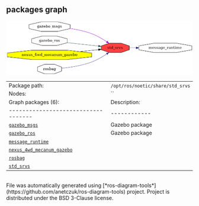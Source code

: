 <!--
File was automatically generated using 'ros-diagram-tools' project.
Project is distributed under the BSD 3-Clause license.
-->

## packages graph

[![std_srvs](std_srvs.png "std_srvs")](std_srvs.png)

|     |     |
| --- | --- |
| Package path: | `/opt/ros/noetic/share/std_srvs` |
| Nodes: | `` |
| Graph packages (6): | Description: |
| ----------------------------------- | ------------ |
| [`gazebo_msgs`](gazebo_msgs.html) | Gazebo package |
| [`gazebo_ros`](gazebo_ros.html) | Gazebo package |
| [`message_runtime`](message_runtime.html) |  |
| [`nexus_4wd_mecanum_gazebo`](nexus_4wd_mecanum_gazebo.html) |  |
| [`rosbag`](rosbag.html) |  |
| [`std_srvs`](std_srvs.html) |  |


</br>
File was automatically generated using [*ros-diagram-tools*](https://github.com/anetczuk/ros-diagram-tools) project.
Project is distributed under the BSD 3-Clause license.
